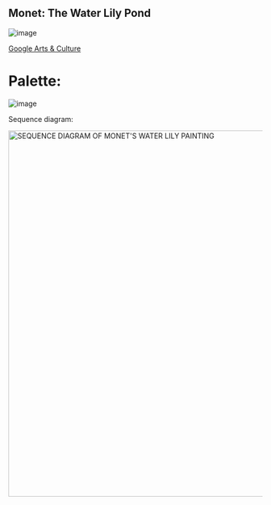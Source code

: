 ## Monet: The Water Lily Pond
![image](https://github.com/user-attachments/assets/91156a6b-4433-495d-8c95-26518804c05e)

[Google Arts & Culture](https://g.co/arts/CAM7QG6u4aY9W4819)
# Palette:
![image](https://github.com/user-attachments/assets/fe2c26ad-ef0d-4736-80f1-d2633159279d)

Sequence diagram:

<img width="725" alt="SEQUENCE DIAGRAM OF MONET'S WATER LILY PAINTING" src="https://github.com/user-attachments/assets/5f1085f4-f511-4084-be73-3ca08b7c9ed5" />
